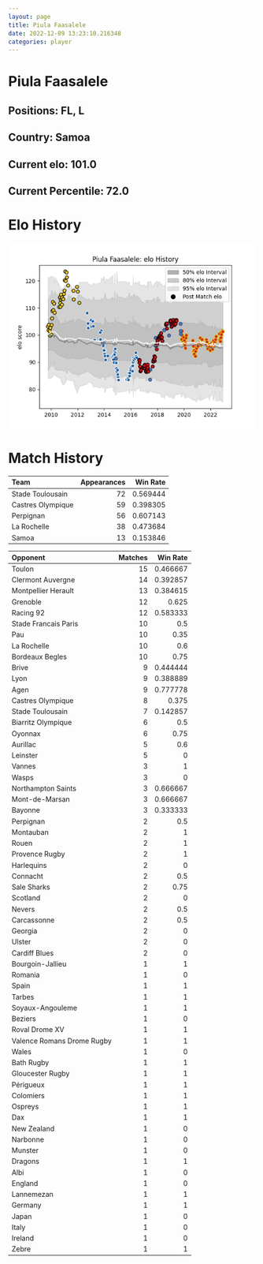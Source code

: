 ```yaml
---  
layout: page  
title: Piula Faasalele  
date: 2022-12-09 13:23:10.216348  
categories: player  
---
```

# Piula Faasalele

## Positions: FL, L

## Country: Samoa

## Current elo: 101.0

## Current Percentile: 72.0

# Elo History


![elo history](history_PiulaFaasalele.png)
# Match History


| Team              |   Appearances |   Win Rate |
|:------------------|--------------:|-----------:|
| Stade Toulousain  |            72 |   0.569444 |
| Castres Olympique |            59 |   0.398305 |
| Perpignan         |            56 |   0.607143 |
| La Rochelle       |            38 |   0.473684 |
| Samoa             |            13 |   0.153846 |

| Opponent                   |   Matches |   Win Rate |
|:---------------------------|----------:|-----------:|
| Toulon                     |        15 |   0.466667 |
| Clermont Auvergne          |        14 |   0.392857 |
| Montpellier Herault        |        13 |   0.384615 |
| Grenoble                   |        12 |   0.625    |
| Racing 92                  |        12 |   0.583333 |
| Stade Francais Paris       |        10 |   0.5      |
| Pau                        |        10 |   0.35     |
| La Rochelle                |        10 |   0.6      |
| Bordeaux Begles            |        10 |   0.75     |
| Brive                      |         9 |   0.444444 |
| Lyon                       |         9 |   0.388889 |
| Agen                       |         9 |   0.777778 |
| Castres Olympique          |         8 |   0.375    |
| Stade Toulousain           |         7 |   0.142857 |
| Biarritz Olympique         |         6 |   0.5      |
| Oyonnax                    |         6 |   0.75     |
| Aurillac                   |         5 |   0.6      |
| Leinster                   |         5 |   0        |
| Vannes                     |         3 |   1        |
| Wasps                      |         3 |   0        |
| Northampton Saints         |         3 |   0.666667 |
| Mont-de-Marsan             |         3 |   0.666667 |
| Bayonne                    |         3 |   0.333333 |
| Perpignan                  |         2 |   0.5      |
| Montauban                  |         2 |   1        |
| Rouen                      |         2 |   1        |
| Provence Rugby             |         2 |   1        |
| Harlequins                 |         2 |   0        |
| Connacht                   |         2 |   0.5      |
| Sale Sharks                |         2 |   0.75     |
| Scotland                   |         2 |   0        |
| Nevers                     |         2 |   0.5      |
| Carcassonne                |         2 |   0.5      |
| Georgia                    |         2 |   0        |
| Ulster                     |         2 |   0        |
| Cardiff Blues              |         2 |   0        |
| Bourgoin-Jallieu           |         1 |   1        |
| Romania                    |         1 |   0        |
| Spain                      |         1 |   1        |
| Tarbes                     |         1 |   1        |
| Soyaux-Angouleme           |         1 |   1        |
| Beziers                    |         1 |   0        |
| Roval Drome XV             |         1 |   1        |
| Valence Romans Drome Rugby |         1 |   1        |
| Wales                      |         1 |   0        |
| Bath Rugby                 |         1 |   1        |
| Gloucester Rugby           |         1 |   1        |
| Périgueux                  |         1 |   1        |
| Colomiers                  |         1 |   1        |
| Ospreys                    |         1 |   1        |
| Dax                        |         1 |   1        |
| New Zealand                |         1 |   0        |
| Narbonne                   |         1 |   0        |
| Munster                    |         1 |   0        |
| Dragons                    |         1 |   1        |
| Albi                       |         1 |   0        |
| England                    |         1 |   0        |
| Lannemezan                 |         1 |   1        |
| Germany                    |         1 |   1        |
| Japan                      |         1 |   0        |
| Italy                      |         1 |   0        |
| Ireland                    |         1 |   0        |
| Zebre                      |         1 |   1        |